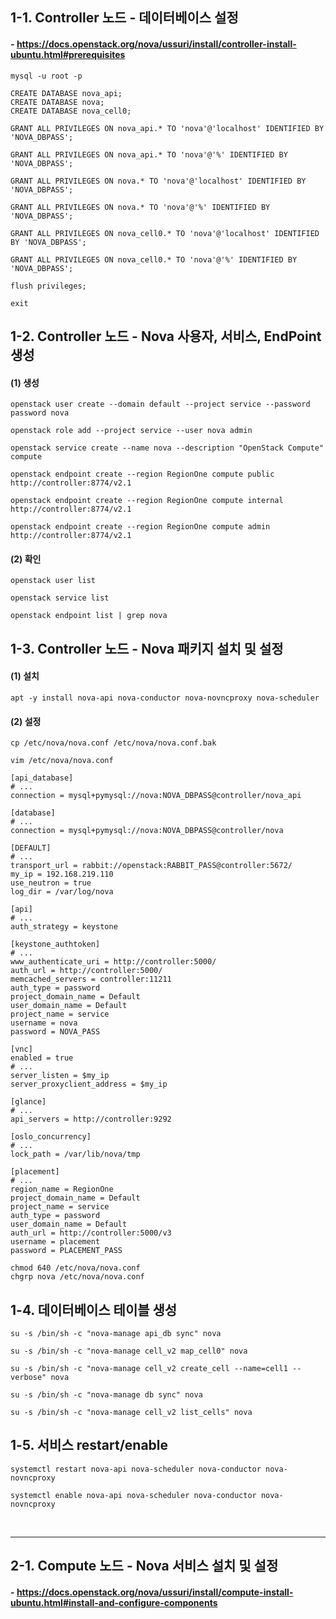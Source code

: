 ## 1-1. Controller 노드 - 데이터베이스 설정

#### - https://docs.openstack.org/nova/ussuri/install/controller-install-ubuntu.html#prerequisites

```
mysql -u root -p
```
```
CREATE DATABASE nova_api;
CREATE DATABASE nova;
CREATE DATABASE nova_cell0;
```
```
GRANT ALL PRIVILEGES ON nova_api.* TO 'nova'@'localhost' IDENTIFIED BY 'NOVA_DBPASS';

GRANT ALL PRIVILEGES ON nova_api.* TO 'nova'@'%' IDENTIFIED BY 'NOVA_DBPASS';

GRANT ALL PRIVILEGES ON nova.* TO 'nova'@'localhost' IDENTIFIED BY 'NOVA_DBPASS';

GRANT ALL PRIVILEGES ON nova.* TO 'nova'@'%' IDENTIFIED BY 'NOVA_DBPASS';

GRANT ALL PRIVILEGES ON nova_cell0.* TO 'nova'@'localhost' IDENTIFIED BY 'NOVA_DBPASS';

GRANT ALL PRIVILEGES ON nova_cell0.* TO 'nova'@'%' IDENTIFIED BY 'NOVA_DBPASS';

flush privileges;

exit
```

## 1-2. Controller 노드 - Nova 사용자, 서비스, EndPoint 생성

#### (1) 생성
```
openstack user create --domain default --project service --password password nova

openstack role add --project service --user nova admin

openstack service create --name nova --description "OpenStack Compute" compute

openstack endpoint create --region RegionOne compute public http://controller:8774/v2.1

openstack endpoint create --region RegionOne compute internal http://controller:8774/v2.1

openstack endpoint create --region RegionOne compute admin http://controller:8774/v2.1
```

#### (2) 확인
```
openstack user list

openstack service list

openstack endpoint list | grep nova
```

## 1-3. Controller 노드 - Nova 패키지 설치 및 설정

#### (1) 설치
```
apt -y install nova-api nova-conductor nova-novncproxy nova-scheduler
```

#### (2) 설정
```
cp /etc/nova/nova.conf /etc/nova/nova.conf.bak

vim /etc/nova/nova.conf

[api_database]
# ...
connection = mysql+pymysql://nova:NOVA_DBPASS@controller/nova_api

[database]
# ...
connection = mysql+pymysql://nova:NOVA_DBPASS@controller/nova

[DEFAULT]
# ...
transport_url = rabbit://openstack:RABBIT_PASS@controller:5672/
my_ip = 192.168.219.110
use_neutron = true
log_dir = /var/log/nova

[api]
# ...
auth_strategy = keystone

[keystone_authtoken]
# ...
www_authenticate_uri = http://controller:5000/
auth_url = http://controller:5000/
memcached_servers = controller:11211
auth_type = password
project_domain_name = Default
user_domain_name = Default
project_name = service
username = nova
password = NOVA_PASS

[vnc]
enabled = true
# ...
server_listen = $my_ip
server_proxyclient_address = $my_ip

[glance]
# ...
api_servers = http://controller:9292

[oslo_concurrency]
# ...
lock_path = /var/lib/nova/tmp

[placement]
# ...
region_name = RegionOne
project_domain_name = Default
project_name = service
auth_type = password
user_domain_name = Default
auth_url = http://controller:5000/v3
username = placement
password = PLACEMENT_PASS
```
```
chmod 640 /etc/nova/nova.conf
chgrp nova /etc/nova/nova.conf
```

## 1-4. 데이터베이스 테이블 생성
```
su -s /bin/sh -c "nova-manage api_db sync" nova

su -s /bin/sh -c "nova-manage cell_v2 map_cell0" nova

su -s /bin/sh -c "nova-manage cell_v2 create_cell --name=cell1 --verbose" nova

su -s /bin/sh -c "nova-manage db sync" nova

su -s /bin/sh -c "nova-manage cell_v2 list_cells" nova
```

## 1-5. 서비스 restart/enable
```
systemctl restart nova-api nova-scheduler nova-conductor nova-novncproxy

systemctl enable nova-api nova-scheduler nova-conductor nova-novncproxy
```

<br>

----

## 2-1. Compute 노드 - Nova 서비스 설치 및 설정

#### - https://docs.openstack.org/nova/ussuri/install/compute-install-ubuntu.html#install-and-configure-components

```
```